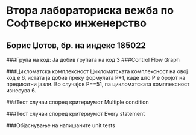 # Втора лабораториска вежба по Софтверско инженерство
## Борис Џотов, бр. на индекс 185022
###Група на код:
Ја добив групата на код 3
###Control Flow Graph

###Цикломатска комплексност
Цикломатската комплексност на овој код е 6, истата ја добив преку формулата P+1, каде што Р е бројот на предикатни јазли.
Во случајов Р==51, па цикломатската комплексност изнесува 6.

###Тест случаи според критериумот Multiple condition

###Тест случаи според критериумот Every statement

###Објаснување на напишаните unit tests